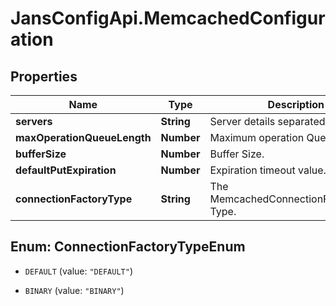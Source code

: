 # JansConfigApi.MemcachedConfiguration

## Properties

Name | Type | Description | Notes
------------ | ------------- | ------------- | -------------
**servers** | **String** | Server details separated by spaces. | [optional] 
**maxOperationQueueLength** | **Number** | Maximum operation Queue Length. | [optional] 
**bufferSize** | **Number** | Buffer Size. | [optional] 
**defaultPutExpiration** | **Number** | Expiration timeout value. | [optional] 
**connectionFactoryType** | **String** | The MemcachedConnectionFactoryType Type. | [optional] 



## Enum: ConnectionFactoryTypeEnum


* `DEFAULT` (value: `"DEFAULT"`)

* `BINARY` (value: `"BINARY"`)




